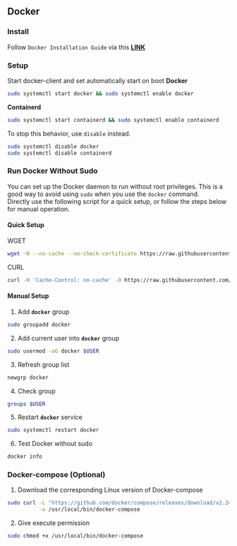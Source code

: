 ## Docker

### Install
Follow `Docker Installation Guide` via this **[LINK](https://docs.docker.com/engine/install/ubuntu/)**

### Setup
Start docker-client and set automatically start on boot
**Docker**
```bash
sudo systemctl start docker && sudo systemctl enable docker
```

**Containerd**
```bash
sudo systemctl start containerd && sudo systemctl enable containerd
```

To stop this behavior, use `disable` instead.
```bash
sudo systemctl disable docker
sudo systemctl disable containerd
```

### Run Docker Without Sudo
You can set up the Docker daemon to run without root privileges. This is a good way to avoid using `sudo` when you use the `docker` command.  
Directly use the following script for a quick setup, or follow the steps below for manual operation.  

#### Quick Setup
WGET
``` bash
wget -N --no-cache --no-check-certificate https://raw.githubusercontent.com/carry0987/Linux-Script/master/book_source/Docker/docker-setup.sh && chmod +x docker-setup.sh && bash docker-setup.sh
```
CURL
```bash
curl -H 'Cache-Control: no-cache' -O https://raw.githubusercontent.com/carry0987/Linux-Script/master/book_source/Docker/docker-setup.sh && chmod +x docker-setup.sh && bash docker-setup.sh
```

#### Manual Setup
1. Add **`docker`** group
```bash
sudo groupadd docker
```

2. Add current user into **`docker`** group
```bash
sudo usermod -aG docker $USER
```

3. Refresh group list
```bash
newgrp docker
```

4. Check group
```bash
groups $USER
```

5. Restart **`docker`** service
```bash
sudo systemctl restart docker
```

6. Test Docker without sudo
```bash
docker info
```

### Docker-compose (Optional)
1. Download the corresponding Linux version of Docker-compose
```bash
sudo curl -L "https://github.com/docker/compose/releases/download/v2.24.6/docker-compose-$(uname -s)-$(uname -m)" \
          -o /usr/local/bin/docker-compose
```

2. Give execute permission
```bash
sudo chmod +x /usr/local/bin/docker-compose
```
